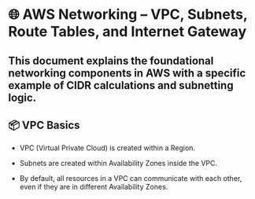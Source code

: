 # 🌐 AWS Networking – VPC, Subnets, Route Tables, and Internet Gateway

## This document explains the foundational networking components in AWS with a specific example of CIDR calculations and subnetting logic.

## 📦 VPC Basics

- VPC (Virtual Private Cloud) is created within a Region.

- Subnets are created within Availability Zones inside the VPC.

- By default, all resources in a VPC can communicate with each other, even if they are in different Availability Zones.
